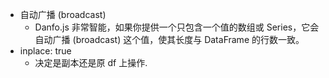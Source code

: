 - 自动广播 (broadcast)
  - Danfo.js 非常智能，如果你提供一个只包含一个值的数组或 Series，它会自动广播 (broadcast) 这个值，使其长度与 DataFrame 的行数一致。
- inplace: true
  - 决定是副本还是原 df 上操作.